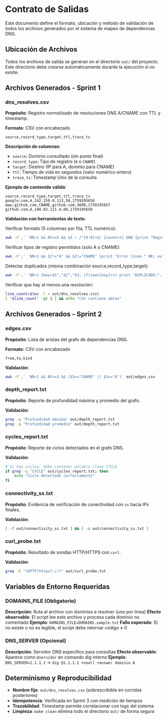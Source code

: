# Contrato de Salidas

Este documento define el formato, ubicación y método de validación de todos los archivos generados por el sistema de mapeo de dependencias DNS.

## Ubicación de Archivos

Todos los archivos de salida se generan en el directorio `out/` del proyecto. Este directorio debe crearse automáticamente durante la ejecución si no existe.

## Archivos Generados - Sprint 1

### dns_resolves.csv

**Propósito**: Registro normalizado de resoluciones DNS A/CNAME con TTL y timestamp.

**Formato**: CSV con encabezado
```
source,record_type,target,ttl,trace_ts
```

**Descripción de columnas**:
- `source`: Dominio consultado (sin punto final)
- `record_type`: Tipo de registro (`A` o `CNAME`)
- `target`: Destino (IP para A, dominio para CNAME)
- `ttl`: Tiempo de vida en segundos (valor numérico entero)
- `trace_ts`: Timestamp Unix de la consulta

**Ejemplo de contenido válido**:
```csv
source,record_type,target,ttl,trace_ts
google.com,A,142.250.0.113,50,1759195656
www.github.com,CNAME,github.com,3600,1759195657
github.com,A,140.82.121.4,60,1759195658
```

**Validación con herramientas de texto**:

Verificar formato (5 columnas por fila, TTL numérico):
```bash
awk -F',' 'NR>1 && NF==5 && $4 ~ /^[0-9]+$/ {count++} END {print "Registros válidos:", count}' out/dns_resolves.csv
```

Verificar tipos de registro permitidos (solo A o CNAME):
```bash
awk -F',' 'NR>1 && $2!="A" && $2!="CNAME" {print "Error línea " NR; exit 1}' out/dns_resolves.csv
```

Detectar duplicados (misma combinación source,record_type,target):
```bash
awk -F',' 'NR>1 {key=$1","$2","$3; if(seen[key]++) print "DUPLICADO:", $0}' out/dns_resolves.csv
```

Verificar que hay al menos una resolución:
```bash
line_count=$(wc -l < out/dns_resolves.csv)
[ "$line_count" -gt 1 ] && echo "CSV contiene datos"
```

## Archivos Generados - Sprint 2

### edges.csv

**Propósito**: Lista de aristas del grafo de dependencias DNS.

**Formato**: CSV con encabezado
```
from,to,kind
```

**Validación**:
```bash
awk -F',' 'NR>1 && NF==3 && ($3=="CNAME" || $3=="A")' out/edges.csv
```

### depth_report.txt

**Propósito**: Reporte de profundidad máxima y promedio del grafo.

**Validación**:
```bash
grep -q "Profundidad máxima" out/depth_report.txt
grep -q "Profundidad promedio" out/depth_report.txt
```

### cycles_report.txt

**Propósito**: Reporte de ciclos detectados en el grafo DNS.

**Validación**:
```bash
# Si hay ciclos, debe contener palabra clave CYCLE
if grep -q "CYCLE" out/cycles_report.txt; then
    echo "Ciclo detectado correctamente"
fi
```

### connectivity_ss.txt

**Propósito**: Evidencia de verificación de conectividad con `ss` hacia IPs finales.

**Validación**:
```bash
[ -f out/connectivity_ss.txt ] && [ -s out/connectivity_ss.txt ]
```

### curl_probe.txt

**Propósito**: Resultado de sondas HTTP/HTTPS con `curl`.

**Validación**:
```bash
grep -E "(HTTP|https?://)" out/curl_probe.txt
```

## Variables de Entorno Requeridas

### DOMAINS_FILE (Obligatorio)
**Descripción**: Ruta al archivo con dominios a resolver (uno por línea)
**Efecto observable**: El script lee este archivo y procesa cada dominio no comentado
**Ejemplo**: `DOMAINS_FILE=DOMAINS.sample.txt`
**Fallo esperado**: Si no existe o no es legible, el script debe retornar código ≠ 0

### DNS_SERVER (Opcional)
**Descripción**: Servidor DNS específico para consultas
**Efecto observable**: Aparece como `@servidor` en comando dig interno
**Ejemplo**: `DNS_SERVER=1.1.1.1` → `dig @1.1.1.1 +noall +answer dominio A`

## Determinismo y Reproducibilidad

- **Nombre fijo**: `out/dns_resolves.csv` (sobrescribible en corridas posteriores)
- **Idempotencia**: Verificada en Sprint 3 con medición de tiempos
- **Trazabilidad**: Timestamp permite correlacionar con logs del sistema
- **Limpieza**: `make clean` elimina todo el directorio `out/` de forma segura